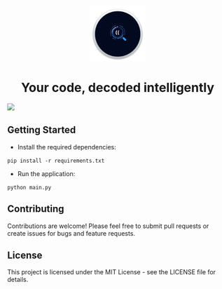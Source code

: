 <p align="center">
  <img src="https://github.com/namuan/code_compass/raw/main/assets/icon.png" width="128px"/>
</p>
<h1 align="center">Your code, decoded intelligently</h1>

![](assets/code-compass-intro.gif)

## Getting Started

* Install the required dependencies:

```shell
pip install -r requirements.txt
```

* Run the application:

```shell
python main.py
```

## Contributing

Contributions are welcome! Please feel free to submit pull requests or create issues for bugs and
feature requests.

## License

This project is licensed under the MIT License - see the LICENSE file for details.
